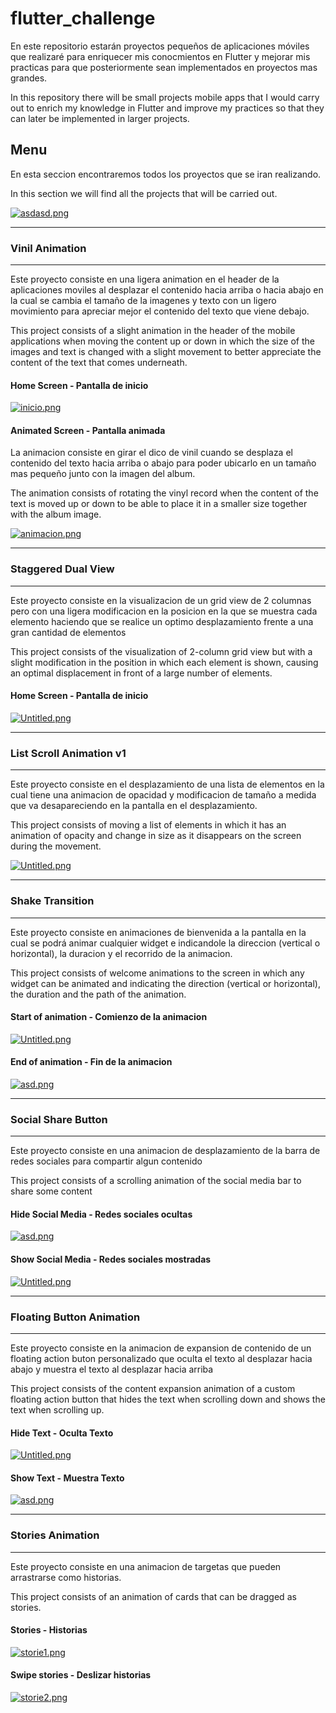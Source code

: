 # flutter_challenge

En este repositorio estarán proyectos pequeños de aplicaciones móviles que realizaré para enriquecer mis conocmientos en Flutter y mejorar mis practicas para que posteriormente sean implementados en proyectos mas grandes.

In this repository there will be small projects mobile apps that I would carry out to enrich my knowledge in Flutter and improve my practices so that they can later be implemented in larger projects.

## Menu

En esta seccion encontraremos todos los proyectos que se iran realizando.

In this section we will find all the projects that will be carried out.

[![asdasd.png](https://i.postimg.cc/NG48GQYr/asdasd.png)](https://postimg.cc/JtsHPVs1)

------------
### Vinil Animation
------------

Este proyecto consiste en una ligera animation en el header de la aplicaciones moviles al desplazar el contenido hacia arriba o hacia abajo en la cual se cambia el tamaño de la imagenes y texto con un ligero movimiento para apreciar mejor el contenido del texto que viene debajo.

This project consists of a slight animation in the header of the mobile applications when moving the content up or down in which the size of the images and text is changed with a slight movement to better appreciate the content of the text that comes underneath.

#### Home Screen - Pantalla de inicio

[![inicio.png](https://i.postimg.cc/DyGfStb6/inicio.png)](https://postimg.cc/HVp1Kvz8)

#### Animated Screen - Pantalla animada
La animacion consiste en girar el dico de vinil cuando se desplaza el contenido del texto hacia arriba o abajo para poder ubicarlo en un tamaño mas pequeño junto con la imagen del album.

The animation consists of rotating the vinyl record when the content of the text is moved up or down to be able to place it in a smaller size together with the album image.

[![animacion.png](https://i.postimg.cc/m2pqGDr6/animacion.png)](https://postimg.cc/XpFxfndw)


------------
### Staggered Dual View
------------

Este proyecto consiste en la visualizacion de un grid view de 2 columnas pero con una ligera modificacion en la posicion en la que se muestra cada elemento haciendo que se realice un optimo desplazamiento frente a una gran cantidad de elementos

This project consists of the visualization of 2-column grid view but with a slight modification in the position in which each element is shown, causing an optimal displacement in front of a large number of elements.

#### Home Screen - Pantalla de inicio

[![Untitled.png](https://i.postimg.cc/rp8Jfmk8/Untitled.png)](https://postimg.cc/jDFP5R29)

------------
### List Scroll Animation v1
------------

Este proyecto consiste en el desplazamiento de una lista de elementos en la cual tiene una animacion de opacidad y modificacion de tamaño a medida que va desapareciendo en la pantalla en el desplazamiento.

This project consists of moving a list of elements in which it has an animation of opacity and change in size as it disappears on the screen during the movement.

[![Untitled.png](https://i.postimg.cc/3JJVkH16/Untitled.png)](https://postimg.cc/WtCXyCQ6)

------------
### Shake Transition
------------

Este proyecto consiste en animaciones de bienvenida a la pantalla en la cual se podrá animar cualquier widget e indicandole la direccion (vertical o horizontal), la duracion y el recorrido de la animacion. 

This project consists of welcome animations to the screen in which any widget can be animated and indicating the direction (vertical or horizontal), the duration and the path of the animation.

#### Start of animation - Comienzo de la animacion

[![Untitled.png](https://i.postimg.cc/ZYV3tjF8/Untitled.png)](https://postimg.cc/hhQhVLYv)

#### End of animation - Fin de la animacion

[![asd.png](https://i.postimg.cc/xT8m0HtW/asd.png)](https://postimg.cc/SJ0RdX0r)

------------
### Social Share Button
------------

Este proyecto consiste en una animacion de desplazamiento de la barra de redes sociales para compartir algun contenido

This project consists of a scrolling animation of the social media bar to share some content

#### Hide Social Media - Redes sociales ocultas

[![asd.png](https://i.postimg.cc/rF3VH9Dq/asd.png)](https://postimg.cc/gnybX8y7)

#### Show Social Media - Redes sociales mostradas

[![Untitled.png](https://i.postimg.cc/y8R1CSRc/Untitled.png)](https://postimg.cc/gxYFvjN2)

------------
### Floating Button Animation
------------

Este proyecto consiste en la animacion de expansion de contenido de un floating action buton personalizado que oculta el texto al desplazar hacia abajo y muestra el texto al desplazar hacia arriba

This project consists of the content expansion animation of a custom floating action button that hides the text when scrolling down and shows the text when scrolling up.

#### Hide Text - Oculta Texto

[![Untitled.png](https://i.postimg.cc/FR41BVnY/Untitled.png)](https://postimg.cc/PLStLYHH)

#### Show Text - Muestra Texto

[![asd.png](https://i.postimg.cc/KYLRfHQX/asd.png)](https://postimg.cc/7CHHYXpX)

------------
### Stories Animation
------------

Este proyecto consiste en una animacion de targetas que pueden arrastrarse como historias.

This project consists of an animation of cards that can be dragged as stories.

#### Stories - Historias

[![storie1.png](https://i.postimg.cc/3Jd0Tqd7/storie1.png)](https://postimg.cc/Whc1mXGf)

#### Swipe stories - Deslizar historias

[![storie2.png](https://i.postimg.cc/2jHLgYj2/storie2.png)](https://postimg.cc/ThDPWZDD)
